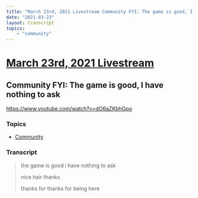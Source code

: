 ```yaml
---
title: "March 23rd, 2021 Livestream Community FYI: The game is good, I have nothing to ask"
date: "2021-03-23"
layout: transcript
topics:
    - "community"
---
```

# [March 23rd, 2021 Livestream](../2021-03-23.md)
## Community FYI: The game is good, I have nothing to ask
https://www.youtube.com/watch?v=dO6aZKbhGpo

### Topics
* [Community](../topics/community.md)

### Transcript

> the game is good i have nothing to ask
>
> nice hair thanks
>
> thanks for thanks for being here
